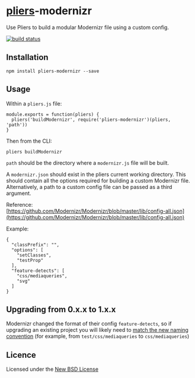 # [pliers](https://pliersjs.github.io/)-modernizr

Use Pliers to build a modular Modernizr file using a custom config.

[![build status](https://secure.travis-ci.org/pliersjs/pliers-modernizr.png)](http://travis-ci.org/pliersjs/pliers-modernizr)

## Installation

```
npm install pliers-modernizr --save
```

## Usage

Within a `pliers.js` file:

```
module.exports = function(pliers) {
  pliers('buildModernizr', require('pliers-modernizr')(pliers, 'path'))
}
```

Then from the CLI:

```
pliers buildModernizr
```

`path` should be the directory where a `modernizr.js` file will be built.

A `modernizr.json` should exist in the pliers current working directory. This
should contain all the options required for building a custom Modernizr file.
Alternatively, a path to a custom config file can be passed as a third argument.

Reference: [https://github.com/Modernizr/Modernizr/blob/master/lib/config-all.json](https://github.com/Modernizr/Modernizr/blob/master/lib/config-all.json)

Example:
```
{
  "classPrefix": "",
  "options": [
    "setClasses",
    "testProp"
  ],
  "feature-detects": [
    "css/mediaqueries",
    "svg"
  ]
}
```

## Upgrading from 0.x.x to 1.x.x

Modernizr changed the format of their config `feature-detects`, so if upgrading an existing project you will likely need to [match the new naming convention](https://github.com/Modernizr/Modernizr/blob/master/lib/config-all.json) (for example, from `test/css/mediaqueries` to `css/mediaqueries`)

## Licence
Licensed under the [New BSD License](http://opensource.org/licenses/bsd-license.php)
